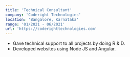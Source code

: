 ```yaml
---
title: 'Technical Consultant'
company: 'Coderight Technologies'
location: 'Bangalore, Karnataka'
range: '01/2021 - 06/2021'
url: 'https://coderighttechnologies.com'
---
```


- Gave technical support to all projects by doing R & D.
- Developed websites using Node JS and Angular.
